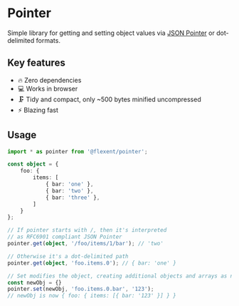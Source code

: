 # Pointer

Simple library for getting and setting object values via [JSON Pointer](https://www.rfc-editor.org/rfc/rfc6901.html) or dot-delimited formats.

## Key features

- 🔥 Zero dependencies
- 💻 Works in browser
- 🗜 Tidy and compact, only ~500 bytes minified uncompressed
- ⚡️ Blazing fast

## Usage

```ts
import * as pointer from '@flexent/pointer';

const object = {
    foo: {
        items: [
            { bar: 'one' },
            { bar: 'two' },
            { bar: 'three' },
        ]
    }
};

// If pointer starts with /, then it's interpreted
// as RFC6901 compliant JSON Pointer
pointer.get(object, '/foo/items/1/bar'); // 'two'

// Otherwise it's a dot-delimited path
pointer.get(object, 'foo.items.0'); // { bar: 'one' }

// Set modifies the object, creating additional objects and arrays as needed
const newObj = {}
pointer.set(newObj, 'foo.items.0.bar', '123');
// newObj is now { foo: { items: [{ bar: '123' }] } }
```

